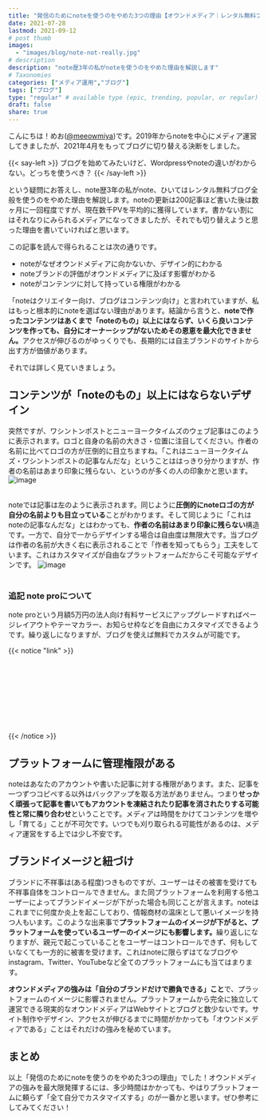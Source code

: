```yaml
---
title: "発信のためにnoteを使うのをやめた3つの理由【オウンドメディア｜レンタル無料ブログ｜ブログ選び】"
date: 2021-07-28
lastmod: 2021-09-12
# post thumb
images:
  - "images/blog/note-not-really.jpg"
# description
description: "note歴3年の私がnoteを使うのをやめた理由を解説します"
# Taxonomies
categories: ["メディア運用","ブログ"]
tags: ["ブログ"]
type: "regular" # available type (epic, trending, popular, or regular)
draft: false
share: true
---
```


こんにちは！めお(<u><a href="https://twitter.com/meeowmiya" target="_blank">@meeowmiya</a></u>)です。2019年からnoteを中心にメディア運営してきましたが、2021年4月をもってブログに切り替える決断をしました。

{{< say-left >}}
ブログを始めてみたいけど、Wordpressやnoteの違いがわからない。どっちを使うべき？
{{< /say-left >}}

という疑問にお答えし、note歴3年の私がnote、ひいてはレンタル無料ブログ全般を使うのをやめた理由を解説します。noteの更新は200記事ほど書いた後は数ヶ月に一回程度ですが、現在数千PVを平均的に獲得しています。書かない割にはそれなりにみられるメディアになってきましたが、それでも切り替えようと思った理由を書いていければと思います。

この記事を読んで得られることは次の通りです。

* noteがなぜオウンドメディアに向かないか、デザイン的にわかる
* noteブランドの評価がオウンドメディアに及ぼす影響がわかる
* noteがコンテンツに対して持っている権限がわかる


「noteはクリエイター向け、ブログはコンテンツ向け」と言われていますが、私はもっと根本的にnoteを選ばない理由があります。結論から言うと、<span class="keiko-red">**noteで作ったコンテンツはあくまで「noteのもの」以上にはならず、いくら良いコンテンツを作っても、自分にオーナーシップがないためその恩恵を最大化できません。**</span>アクセスが伸びるのがゆっくりでも、長期的には自主ブランドのサイトから出す方が価値があります。

それでは詳しく見ていきましょう。

## コンテンツが「noteのもの」以上にはならないデザイン

突然ですが、ワシントンポストとニューヨークタイムズのウェブ記事はこのように表示されます。ロゴと自身の名前の大きさ・位置に注目してください。作者の名前に比べてロゴの方が圧倒的に目立ちますね。「これはニューヨークタイムズ・ワシントンポストの記事なんだな」ということははっきり分かりますが、作者の名前はあまり印象に残らない、というのが多くの人の印象かと思います。
![image](../../images/blog-content/note-not-really-1.jpg)<br><br>

noteでは記事は左のように表示されます。同じように<span class="keiko-red">**圧倒的にnoteロゴの方が自分の名前よりも目立っている**</span>ことがわかります。そして同じように「これはnoteの記事なんだな」とはわかっても、<span class="keiko-red">**作者の名前はあまり印象に残らない**</span>構造です。一方で、自分で一からデザインする場合は自由度は無限大です。当ブログは作者の名前が大きく右に表示されることで「作者を知ってもらう」工夫をしています。これはカスタマイズが自由なプラットフォームだからこそ可能なデザインです。
![image](../../images/blog-content/note-not-really-2.jpg)<br><br>

### 追記 note proについて
note proという月額5万円の法人向け有料サービスにアップグレードすればページレイアウトやテーマカラー、お知らせ枠などを自由にカスタマイズできるようです。繰り返しになりますが、ブログを使えば無料でカスタムが可能です。

{{< notice "link" >}}
<div class="iframely-embed"><div class="iframely-responsive" style="height: 140px; padding-bottom: 0;"><a href="https://help.note.com/hc/ja/sections/900000121286-note-pro%E3%82%92%E3%81%94%E5%88%A9%E7%94%A8%E4%B8%AD%E3%81%AE%E6%96%B9%E3%81%B8" data-iframely-url="//cdn.iframe.ly/m6o44gl?card=small"></a></div></div><script async src="//cdn.iframe.ly/embed.js" charset="utf-8"></script>
{{< /notice >}}

## プラットフォームに管理権限がある

noteはあなたのアカウントや書いた記事に対する権限があります。また、記事を一つずつコピペする以外はバックアップを取る方法がありません。つまり<span class="keiko-red">**せっかく頑張って記事を書いてもアカウントを凍結されたり記事を消されたりする可能性と常に隣り合わせ**</span>ということです。メディアは時間をかけてコンテンツを増やし「育てる」ことが不可欠です。いつでも刈り取られる可能性があるのは、メディア運営をする上では少し不安です。

## ブランドイメージと紐づけ

ブランドに不祥事は(ある程度)つきものですが、ユーザーはその被害を受けても不祥事自体をコントロールできません。また同プラットフォームを利用する他ユーザーによってブランドイメージが下がった場合も同じことが言えます。noteはこれまでに何度か炎上を起こしており、情報商材の温床として悪いイメージを持つ人もいます。このような出来事で<span class="keiko-red">**プラットフォームのイメージが下がると、プラットフォームを使っているユーザーのイメージにも影響します。**</span>繰り返しになりますが、親元で起こっていることをユーザーはコントロールできず、何もしていなくても一方的に被害を受けます。これはnoteに限らずはてなブログやinstagram、Twitter、YouTubeなど全てのプラットフォームにも当てはまります。

<span class="keiko-red">**オウンドメディアの強みは「自分のブランドだけで勝負できる」こと**</span>で、プラットフォームのイメージに影響されません。プラットフォームから完全に独立して運営できる現実的なオウンドメディアはWebサイトとブログと数少ないです。サイト制作やデザイン、アクセスが伸びるまでに時間がかかっても「オウンドメディアである」ことはそれだけの強みを秘めています。

## まとめ

以上「発信のためにnoteを使うのをやめた3つの理由」でした！オウンドメディアの強みを最大限発揮するには、多少時間はかかっても、やはりプラットフォームに頼らず「全て自分でカスタマイズする」のが一番かと思います。ぜひ参考にしてみてください！